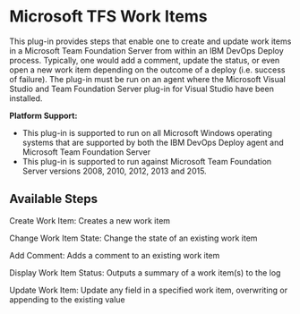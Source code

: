 
# Microsoft TFS Work Items

This plug-in provides steps that enable one to create and update work items in a Microsoft Team Foundation Server from within an IBM DevOps Deploy process. Typically, one would add a comment, update the status, or even open a new work item depending on the outcome of a deploy (i.e. success of failure). The plug-in must be run on an agent where the Microsoft Visual Studio and Team Foundation Server plug-in for Visual Studio have been installed.

**Platform Support:**

* This plug-in is supported to run on all Microsoft Windows operating systems that are supported by both the IBM DevOps Deploy agent and Microsoft Team Foundation Server
* This plug-in is supported to run against Microsoft Team Foundation Server versions 2008, 2010, 2012, 2013 and 2015.


## Available Steps

Create Work Item: Creates a new work item

Change Work Item State: Change the state of an existing work item

Add Comment: Adds a comment to an existing work item

Display Work Item Status: Outputs a summary of a work item(s) to the log

Update Work Item: Update any field in a specified work item, overwriting or appending to the existing value



